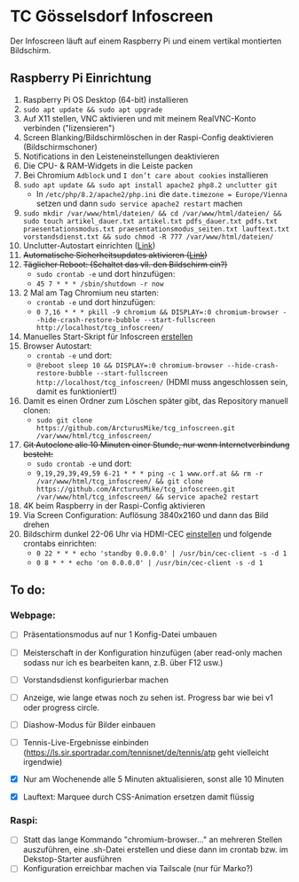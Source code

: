 # TC Gösselsdorf Infoscreen
Der Infoscreen läuft auf einem Raspberry Pi und einem vertikal montierten Bildschirm.

## Raspberry Pi Einrichtung

1. Raspberry Pi OS Desktop (64-bit) installieren
2. `sudo apt update && sudo apt upgrade`
3. Auf X11 stellen, VNC aktivieren und mit meinem RealVNC-Konto verbinden ("lizensieren")
4. Screen Blanking/Bildschirmlöschen in der Raspi-Config deaktivieren (Bildschirmschoner)
5. Notifications in den Leisteneinstellungen deaktivieren
6. Die CPU- & RAM-Widgets in die Leiste packen
7. Bei Chromium `Adblock` und `I don’t care about cookies` installieren
8. `sudo apt update && sudo apt install apache2 php8.2 unclutter git`
    - In `/etc/php/8.2/apache2/php.ini` die `date.timezone = Europe/Vienna` setzen und dann `sudo service apache2 restart` machen
9.  `sudo mkdir /var/www/html/dateien/ && cd /var/www/html/dateien/ && sudo touch artikel_dauer.txt artikel.txt pdfs_dauer.txt pdfs.txt praesentationsmodus.txt praesentationsmodus_seiten.txt lauftext.txt vorstandsdienst.txt && sudo chmod -R 777 /var/www/html/dateien/`
10. Unclutter-Autostart einrichten ([Link](https://ostechnix.com/auto-hide-mouse-pointer-using-unclutter-after-a-certain-time/))
11. ~~Automatische Sicherheitsupdates aktivieren ([Link](https://www.elektronik-kompendium.de/sites/raspberry-pi/2002101.htm))~~
12. ~~Täglicher Reboot: (Schaltet das vll. den Bildschirm ein?)~~
    - `sudo crontab -e` und dort hinzufügen:
    - `45 7 * * * /sbin/shutdown -r now`
13. 2 Mal am Tag Chromium neu starten:
    - `crontab -e` und dort hinzufügen:
    - `0 7,16 * * * pkill -9 chromium && DISPLAY=:0 chromium-browser --hide-crash-restore-bubble --start-fullscreen http://localhost/tcg_infoscreen/`
14. Manuelles Start-Skript für Infoscreen [erstellen](https://askubuntu.com/questions/475081/how-to-create-a-launcher-to-execute-a-terminal-command)
15. Browser Autostart:
    - `crontab -e` und dort:
    - `@reboot sleep 10 && DISPLAY=:0 chromium-browser --hide-crash-restore-bubble --start-fullscreen http://localhost/tcg_infoscreen/` (HDMI muss angeschlossen sein, damit es funktioniert!)
16. Damit es einen Ordner zum Löschen später gibt, das Repository manuell clonen:
    - `sudo git clone https://github.com/ArcturusMike/tcg_infoscreen.git /var/www/html/tcg_infoscreen/`
17. ~~Git Autoclone alle 10 Minuten einer Stunde, nur wenn Internetverbindung besteht:~~
    - `sudo crontab -e` und dort:
    - `9,19,29,39,49,59 6-21 * * * ping -c 1 www.orf.at && rm -r /var/www/html/tcg_infoscreen/ && git clone https://github.com/ArcturusMike/tcg_infoscreen.git /var/www/html/tcg_infoscreen/ && service apache2 restart`
18. 4K beim Raspberry in der Raspi-Config aktivieren
19.  Via Screen Configuration: Auflösung 3840x2160 und dann das Bild drehen
20. Bildschirm dunkel 22-06 Uhr via HDMI-CEC [einstellen](https://pimylifeup.com/raspberrypi-hdmi-cec/) und folgende crontabs einrichten:
    - `0 22 * * * echo 'standby 0.0.0.0' | /usr/bin/cec-client -s -d 1`
    - `0 8 * * * echo 'on 0.0.0.0' | /usr/bin/cec-client -s -d 1`

## To do:
### Webpage:

- [ ] Präsentationsmodus auf nur 1 Konfig-Datei umbauen
- [ ] Meisterschaft in der Konfiguration hinzufügen (aber read-only machen sodass nur ich es bearbeiten kann, z.B. über F12 usw.)
- [ ] Vorstandsdienst konfigurierbar machen
- [ ] Anzeige, wie lange etwas noch zu sehen ist. Progress bar wie bei v1 oder progress circle.
- [ ] Diashow-Modus für Bilder einbauen
- [ ] Tennis-Live-Ergebnisse einbinden (https://ls.sir.sportradar.com/tennisnet/de/tennis/atp geht vielleicht irgendwie)
- [x] Nur am Wochenende alle 5 Minuten aktualisieren, sonst alle 10 Minuten
- [x] Lauftext: Marquee durch CSS-Animation ersetzen damit flüssig


### Raspi:

- [ ] Statt das lange Kommando "chromium-browser..." an mehreren Stellen auszuführen, eine .sh-Datei erstellen und diese dann im crontab bzw. im Dekstop-Starter ausführen
- [ ] Konfiguration erreichbar machen via Tailscale (nur für Marko?)
